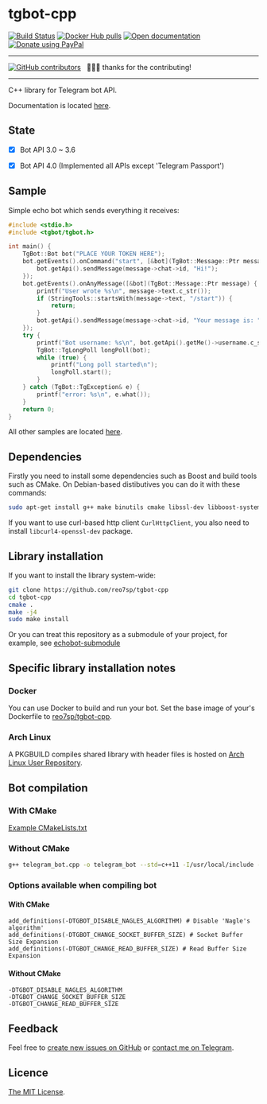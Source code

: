 # tgbot-cpp

[![Build Status](https://travis-ci.org/reo7sp/tgbot-cpp.svg?branch=master)](https://travis-ci.org/reo7sp/tgbot-cpp)
[![Docker Hub pulls](https://img.shields.io/docker/pulls/reo7sp/tgbot-cpp.svg)](https://hub.docker.com/r/reo7sp/tgbot-cpp/)
[![Open documentation](https://img.shields.io/badge/open-documentation-orange.svg)](http://reo7sp.github.io/tgbot-cpp)
[![Donate using PayPal](https://img.shields.io/badge/donate-PayPal-orange.svg)](https://paypal.me/reo7sp)

---

[![GitHub contributors](https://img.shields.io/github/contributors/reo7sp/tgbot-cpp.svg)](https://github.com/reo7sp/tgbot-cpp/graphs/contributors) &nbsp; 🚀🚀🚀 thanks for the contributing!

---

C++ library for Telegram bot API.

Documentation is located [here](http://reo7sp.github.io/tgbot-cpp).


## State

- [x] Bot API 3.0 ~ 3.6
- [x] Bot API 4.0 (Implemented all APIs except 'Telegram Passport')


## Sample

Simple echo bot which sends everything it receives:
```cpp
#include <stdio.h>
#include <tgbot/tgbot.h>

int main() {
    TgBot::Bot bot("PLACE YOUR TOKEN HERE");
    bot.getEvents().onCommand("start", [&bot](TgBot::Message::Ptr message) {
        bot.getApi().sendMessage(message->chat->id, "Hi!");
    });
    bot.getEvents().onAnyMessage([&bot](TgBot::Message::Ptr message) {
        printf("User wrote %s\n", message->text.c_str());
        if (StringTools::startsWith(message->text, "/start")) {
            return;
        }
        bot.getApi().sendMessage(message->chat->id, "Your message is: " + message->text);
    });
    try {
        printf("Bot username: %s\n", bot.getApi().getMe()->username.c_str());
        TgBot::TgLongPoll longPoll(bot);
        while (true) {
            printf("Long poll started\n");
            longPoll.start();
        }
    } catch (TgBot::TgException& e) {
        printf("error: %s\n", e.what());
    }
    return 0;
}
```

All other samples are located [here](samples).


## Dependencies

Firstly you need to install some dependencies such as Boost and build tools such as CMake. On Debian-based distibutives you can do it with these commands:
```sh
sudo apt-get install g++ make binutils cmake libssl-dev libboost-system-dev
```
If you want to use curl-based http client `CurlHttpClient`, you also need to install `libcurl4-openssl-dev` package.

## Library installation

If you want to install the library system-wide:
```sh
git clone https://github.com/reo7sp/tgbot-cpp
cd tgbot-cpp
cmake .
make -j4
sudo make install
```

Or you can treat this repository as a submodule of your project, for example, see [echobot-submodule](samples/echobot-submodule/CMakeLists.txt)

## Specific library installation notes

### Docker
You can use Docker to build and run your bot. Set the base image of your's Dockerfile to [reo7sp/tgbot-cpp](https://hub.docker.com/r/reo7sp/tgbot-cpp/).

### Arch Linux
A PKGBUILD compiles shared library with header files is hosted on [Arch Linux User Repository](https://aur.archlinux.org/packages/libtgbot-cpp-git/).


## Bot compilation

### With CMake
[Example CMakeLists.txt](samples/echobot/CMakeLists.txt)

### Without CMake
```sh
g++ telegram_bot.cpp -o telegram_bot --std=c++11 -I/usr/local/include -lTgBot -lboost_system -lssl -lcrypto -lpthread
```

### Options available when compiling bot

#### With CMake
```
add_definitions(-DTGBOT_DISABLE_NAGLES_ALGORITHM) # Disable 'Nagle's algorithm'
add_definitions(-DTGBOT_CHANGE_SOCKET_BUFFER_SIZE) # Socket Buffer Size Expansion
add_definitions(-DTGBOT_CHANGE_READ_BUFFER_SIZE) # Read Buffer Size Expansion
```

#### Without CMake
```
-DTGBOT_DISABLE_NAGLES_ALGORITHM
-DTGBOT_CHANGE_SOCKET_BUFFER_SIZE
-DTGBOT_CHANGE_READ_BUFFER_SIZE
```


## Feedback
Feel free to [create new issues on GitHub](https://github.com/reo7sp/tgbot-cpp/issues) or [contact me on Telegram](https://t.me/reo7sp).


## Licence
[The MIT License](http://opensource.org/licenses/MIT).
